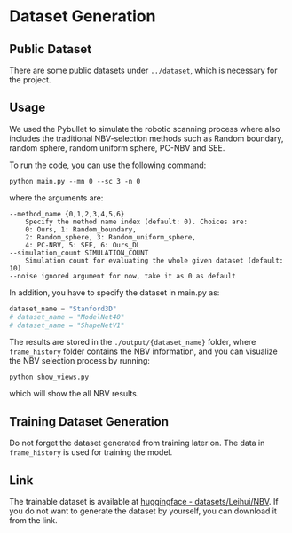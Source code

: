 # Dataset Generation

## Public Dataset

There are some public datasets under ``../dataset``, which is necessary for the project.

## Usage

We used the Pybullet to simulate the robotic scanning process where also includes the traditional NBV-selection methods such as Random boundary, random sphere, random uniform sphere, PC-NBV and SEE.

To run the code, you can use the following command:

```shell
python main.py --mn 0 --sc 3 -n 0
```

where the arguments are:

``` shell
--method_name {0,1,2,3,4,5,6} 
    Specify the method name index (default: 0). Choices are: 
    0: Ours, 1: Random_boundary, 
    2: Random_sphere, 3: Random_uniform_sphere, 
    4: PC-NBV, 5: SEE, 6: Ours_DL
--simulation_count SIMULATION_COUNT
    Simulation count for evaluating the whole given dataset (default: 10)
--noise ignored argument for now, take it as 0 as default
```

In addition, you have to specify the dataset in main.py as:

```python
dataset_name = "Stanford3D"
# dataset_name = "ModelNet40"
# dataset_name = "ShapeNetV1"
```

The results are stored in the `./output/{dataset_name}` folder, where `frame_history` folder contains the NBV information, and you can visualize the NBV selection process by running:

```shell
python show_views.py
```

which will show the all NBV results.

## Training Dataset Generation

Do not forget the dataset generated from training later on. The data in `frame_history` is used for training the model.

## Link

The trainable dataset is available at [huggingface - datasets/Leihui/NBV](https://huggingface.co/datasets/Leihui/NBV/tree/main). If you do not want to generate the dataset by yourself, you can download it from the link.